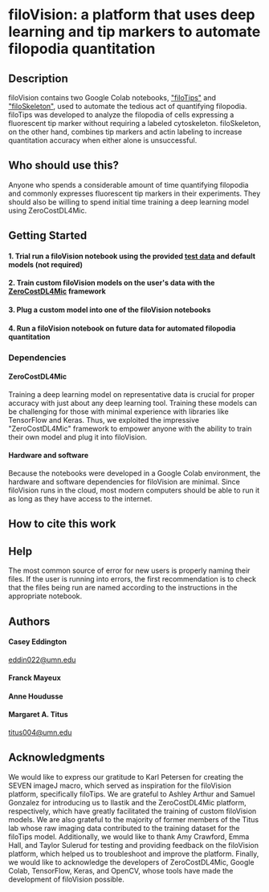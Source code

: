 # filoVision: a platform that uses deep learning and tip markers to automate filopodia quantitation

## Description
filoVision contains two Google Colab notebooks, ["filoTips"](https://colab.research.google.com/drive/1mL7U63-lltjMoTKgpcUbhK-iV0GoYz3L) and ["filoSkeleton"](https://colab.research.google.com/drive/1-61DTdWYXMIecJqjE5nWMFue2JJBbuBj), used to automate the tedious act of quantifying filopodia. filoTips was developed to analyze the filopodia of cells expressing a fluorescent tip marker without requiring a labeled cytoskeleton. filoSkeleton, on the other hand, combines tip markers and actin labeling to increase quantitation accuracy when either alone is unsuccessful.

## Who should use this?
Anyone who spends a considerable amount of time quantifying filopodia and commonly expresses fluorescent tip markers in their experiments. They should also be willing to spend initial time training a deep learning model using ZeroCostDL4Mic.

## Getting Started
#### 1. Trial run a filoVision notebook using the provided [test data](https://drive.google.com/drive/folders/1D_v68KMmD1Hbbf1sJp1c-r2tO4aFMO6d?usp=sharing) and default models (not required)
#### 2. Train custom filoVision models on the user's data with the [ZeroCostDL4Mic](https://github.com/HenriquesLab/ZeroCostDL4Mic) framework
#### 3. Plug a custom model into one of the filoVision notebooks
#### 4. Run a filoVision notebook on future data for automated filopodia quantitation

### Dependencies
#### ZeroCostDL4Mic
Training a deep learning model on representative data is crucial for proper accuracy with just about any deep learning tool. Training these models can be challenging for those with minimal experience with libraries like TensorFlow and Keras. Thus, we exploited the impressive "ZeroCostDL4Mic" framework to empower anyone with the ability to train their own model and plug it into filoVision.

#### Hardware and software
Because the notebooks were developed in a Google Colab environment, the hardware and software dependencies for filoVision are minimal. Since filoVision runs in the cloud, most modern computers should be able to run it as long as they have access to the internet.

## How to cite this work

## Help
The most common source of error for new users is properly naming their files. If the user is running into errors, the first recommendation is to check that the files being run are named according to the instructions in the appropriate notebook.

## Authors
#### Casey Eddington
eddin022@umn.edu

#### Franck Mayeux

#### Anne Houdusse

#### Margaret A. Titus
titus004@umn.edu

## Acknowledgments
We would like to express our gratitude to Karl Petersen for creating the SEVEN imageJ macro, which served as inspiration for the filoVision platform, specifically filoTips. We are grateful to Ashley Arthur and Samuel Gonzalez for introducing us to Ilastik and the ZeroCostDL4Mic platform, respectively, which have greatly facilitated the training of custom filoVision models. We are also grateful to the majority of former members of the Titus lab whose raw imaging data contributed to the training dataset for the filoTips model. Additionally, we would like to thank Amy Crawford, Emma Hall, and Taylor Sulerud for testing and providing feedback on the filoVision platform, which helped us to troubleshoot and improve the platform. Finally, we would like to acknowledge the developers of ZeroCostDL4Mic, Google Colab, TensorFlow, Keras, and OpenCV, whose tools have made the development of filoVision possible.


